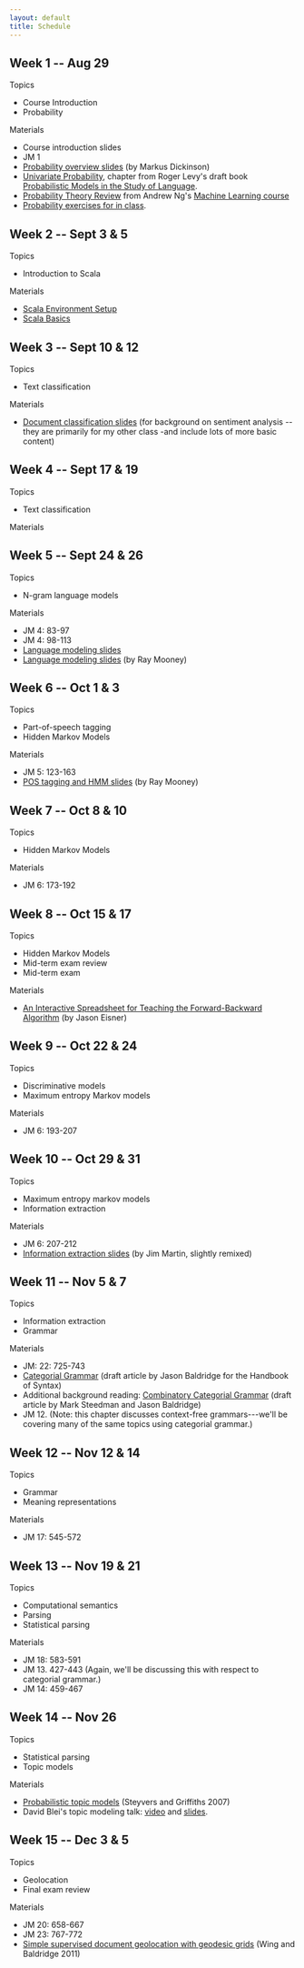 ```yaml
---
layout: default
title: Schedule
---
```


## Week 1 -- Aug 29

Topics

* Course Introduction
* Probability

Materials

* Course introduction slides
* JM 1
* [Probability overview slides](http://nlp-s11.utcompling.com/schedule/dickinson-prob-review.pdf?attredirects=0&d=1) (by Markus Dickinson)
* [Univariate Probability](http://idiom.ucsd.edu/~rlevy/textbook/pmsl_2.pdf), chapter from Roger Levy's draft book [Probabilistic Models in the Study of Language](http://idiom.ucsd.edu/~rlevy/textbook/text.html).
* [Probability Theory Review](http://www.stanford.edu/class/cs229/section/cs229-prob.pdf) from Andrew Ng's [Machine Learning course](http://www.stanford.edu/class/cs229/)
* [Probability exercises for in class](http://jones.ling.indiana.edu/~mdickinson/09/645/slides/02-prob/inclass1.pdf).


## Week 2 -- Sept 3 & 5

Topics 

* Introduction to Scala

Materials

* [Scala Environment Setup](http://utcompling.github.io/nlpclass-fall2013/scala/setup.html)
* [Scala Basics](http://utcompling.github.io/nlpclass-fall2013/scala/basics.html)


## Week 3 -- Sept 10 & 12

Topics

* Text classification

Materials

* [Document classification slides](http://lnc-s11.utcompling.com/schedule/LNC-DocClassify.pdf) (for background on sentiment analysis -- they are primarily for my other class -and include lots of more basic content)


## Week 4 -- Sept 17 & 19

Topics

* Text classification

Materials


## Week 5 -- Sept 24 & 26

Topics

* N-gram language models

Materials

* JM 4: 83-97
* JM 4: 98-113
* [Language modeling slides](http://nlp-s11.utcompling.com/schedule/NLP-LanguageModels.pdf?attredirects=0)
* [Language modeling slides](http://www.cs.utexas.edu/~mooney/cs388/slides/ngrams.ppt) (by Ray Mooney)


## Week 6 -- Oct 1 & 3

Topics

* Part-of-speech tagging
* Hidden Markov Models

Materials

* JM 5: 123-163
* [POS tagging and HMM slides](http://www.cs.utexas.edu/~mooney/cs388/slides/pos-tagging.ppt) (by Ray Mooney)

## Week 7 -- Oct 8 & 10

Topics

* Hidden Markov Models

Materials

* JM 6: 173-192


## Week 8 -- Oct 15 & 17

Topics

* Hidden Markov Models
* Mid-term exam review
* Mid-term exam

Materials

* [An Interactive Spreadsheet for Teaching the Forward-Backward Algorithm](http://www.aclweb.org/anthology-new/W/W02/W02-0102.pdf) (by Jason Eisner)

## Week 9 -- Oct 22 & 24

Topics

* Discriminative models
* Maximum entropy Markov models

Materials

* JM 6: 193-207


## Week 10 -- Oct 29 & 31

Topics

* Maximum entropy markov models
* Information extraction

Materials

* JM 6: 207-212
* [Information extraction slides](http://nlp-s11.utcompling.com/schedule/martin_ie.ppt) (by Jim Martin, slightly remixed)


## Week 11 -- Nov 5 & 7

Topics

* Information extraction
* Grammar

Materials

* JM: 22: 725-743
* [Categorial Grammar](http://comp.ling.utexas.edu/jbaldrid/papers/baldridge_cg_handbook_syntax.pdf) (draft article by Jason Baldridge for the Handbook of Syntax)
* Additional background reading: [Combinatory Categorial Grammar](http://comp.ling.utexas.edu/jbaldrid/papers/SteedmanBaldridgeNTSyntax.pdf) (draft article by Mark Steedman and Jason Baldridge)
* JM 12. (Note: this chapter discusses context-free grammars---we'll be covering many of the same topics using categorial grammar.)


## Week 12 -- Nov 12 & 14

Topics

* Grammar
* Meaning representations

Materials

* JM 17: 545-572


## Week 13 -- Nov 19 & 21

Topics

* Computational semantics
* Parsing
* Statistical parsing

Materials

* JM 18: 583-591
* JM 13. 427-443 (Again, we'll be discussing this with respect to categorial grammar.)
* JM 14: 459-467


## Week 14 -- Nov 26

Topics

* Statistical parsing
* Topic models

Materials

* [Probabilistic topic models](http://cocosci.berkeley.edu/tom/papers/SteyversGriffiths.pdf) (Steyvers and Griffiths 2007)
* David Blei's topic modeling talk: [video](http://video.google.com/videoplay?docid=3077213787166426672) and [slides](http://www.cs.princeton.edu/~blei/modeling-science.pdf).


## Week 15 -- Dec 3 & 5

Topics

* Geolocation
* Final exam review

Materials

* JM 20: 658-667
* JM 23: 767-772
* [Simple supervised document geolocation with geodesic grids](http://www.jasonbaldridge.com/papers/wing-baldridge-acl2011.pdf) (Wing and Baldridge 2011)

